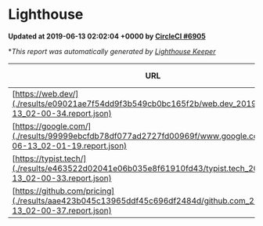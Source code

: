 
# Lighthouse

**Updated at 2019-06-13 02:02:04 +0000 by [CircleCI #6905](https://circleci.com/gh/ItinerisLtd/lighthouse-keeper-example/6905)**

**This report was automatically generated by [Lighthouse Keeper](https://github.com/itinerisltd/lighthouse-keeper)*

| URL | Performance | Accessibility | Best Practices | SEO | PWA | Updated At |
| --- | --- | --- | --- | --- | --- | --- |
| [https://web.dev/](./results/e09021ae7f54dd9f3b549cb0bc165f2b/web.dev_2019-06-13_02-00-34.report.json) | 0.81 | 0.9 | 1 | 0.96 | 1 | 2019-06-13T02:00:34.602Z |
| [https://google.com/](./results/99999ebcfdb78df077ad2727fd00969f/www.google.com_2019-06-13_02-01-19.report.json) | 0.95 | 0.86 | 0.93 | 0.83 | 0.56 | 2019-06-13T02:01:19.841Z |
| [https://typist.tech/](./results/e463522d02041e06b035e8f61910fd43/typist.tech_2019-06-13_02-00-33.report.json) | 1 |  |  |  |  | 2019-06-13T02:00:33.000Z |
| [https://github.com/pricing](./results/aae423b045c13965ddf45c696df2484d/github.com_2019-06-13_02-00-37.report.json) | 0.83 | 0.93 | 0.93 | 0.92 | 0.56 | 2019-06-13T02:00:37.798Z |
